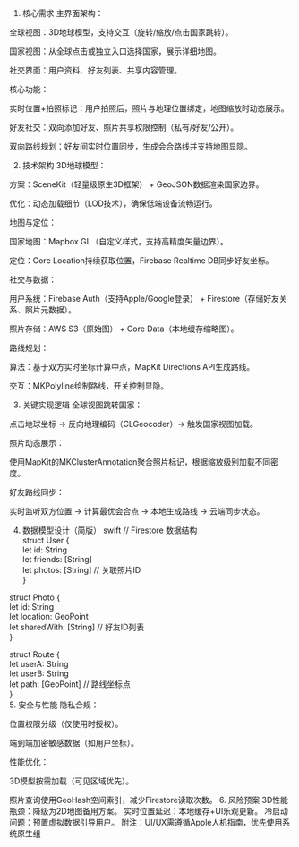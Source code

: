 1. 核心需求
主界面架构：

全球视图：3D地球模型，支持交互（旋转/缩放/点击国家跳转）。

国家视图：从全球点击或独立入口选择国家，展示详细地图。

社交界面：用户资料、好友列表、共享内容管理。

核心功能：

实时位置+拍照标记：用户拍照后，照片与地理位置绑定，地图缩放时动态展示。

好友社交：双向添加好友、照片共享权限控制（私有/好友/公开）。

双向路线规划：好友间实时位置同步，生成会合路线并支持地图显隐。

2. 技术架构
3D地球模型：

方案：SceneKit（轻量级原生3D框架） + GeoJSON数据渲染国家边界。

优化：动态加载细节（LOD技术），确保低端设备流畅运行。

地图与定位：

国家地图：Mapbox GL（自定义样式，支持高精度矢量边界）。

定位：Core Location持续获取位置，Firebase Realtime DB同步好友坐标。

社交与数据：

用户系统：Firebase Auth（支持Apple/Google登录） + Firestore（存储好友关系、照片元数据）。

照片存储：AWS S3（原始图） + Core Data（本地缓存缩略图）。

路线规划：

算法：基于双方实时坐标计算中点，MapKit Directions API生成路线。

交互：MKPolyline绘制路线，开关控制显隐。

3. 关键实现逻辑
全球视图跳转国家：

点击地球坐标 → 反向地理编码（CLGeocoder）→ 触发国家视图加载。

照片动态展示：

使用MapKit的MKClusterAnnotation聚合照片标记，根据缩放级别加载不同密度。

好友路线同步：

实时监听双方位置 → 计算最优会合点 → 本地生成路线 → 云端同步状态。

4. 数据模型设计（简版）
swift
// Firestore 数据结构  
struct User {  
  let id: String  
  let friends: [String]  
  let photos: [String] // 关联照片ID  
}  

struct Photo {  
  let id: String  
  let location: GeoPoint  
  let sharedWith: [String] // 好友ID列表  
}  

struct Route {  
  let userA: String  
  let userB: String  
  let path: [GeoPoint] // 路线坐标点  
}  
5. 安全与性能
隐私合规：

位置权限分级（仅使用时授权）。

端到端加密敏感数据（如用户坐标）。

性能优化：

3D模型按需加载（可见区域优先）。

照片查询使用GeoHash空间索引，减少Firestore读取次数。
6. 风险预案
3D性能瓶颈：降级为2D地图备用方案。
实时位置延迟：本地缓存+UI乐观更新。
冷启动问题：预置虚拟数据引导用户。
附注：UI/UX需遵循Apple人机指南，优先使用系统原生组